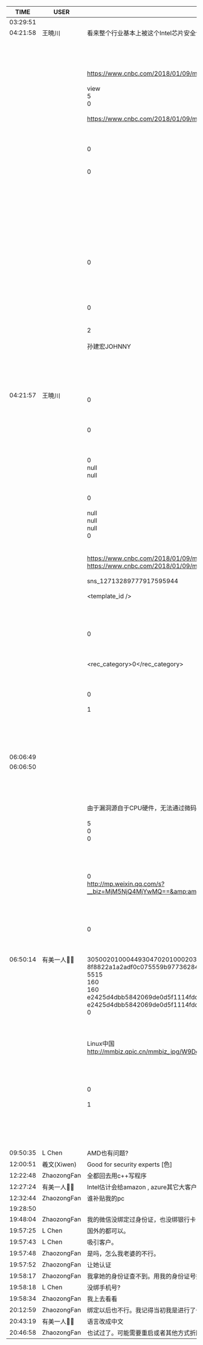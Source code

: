 TIME | USER | MESSAGE
--- | --- | ---
03:29:51 | | 
04:21:58 | 王曉川 | 看来整个行业基本上被这个Intel芯片安全设计缺陷性能要整得倒退两、三年！整个行业重新开始更新CPU芯片吧？！这市场机会，忒大了吧？！
04:21:57 | 王曉川 | <?xml version="1.0"?><br/><msg><br/>	<appmsg appid="" sdkver="0"><br/>		<title>Microsoft says Meltdown and Spectre fixes will slow some PCs down significantly</title><br/>		<des>https://www.cnbc.com/2018/01/09/microsoft-says-meltdown-and-spectre-fixes-will-slow-some-pcs-down-significantly.html?from=timeline</des><br/>		<username /><br/>		<action>view</action><br/>		<type>5</type><br/>		<showtype>0</showtype><br/>		<content /><br/>		<url>https://www.cnbc.com/2018/01/09/microsoft-says-meltdown-and-spectre-fixes-will-slow-some-pcs-down-significantly.html?from=timeline</url><br/>		<lowurl /><br/>		<dataurl /><br/>		<lowdataurl /><br/>		<contentattr>0</contentattr><br/>		<streamvideo><br/>			<streamvideourl /><br/>			<streamvideototaltime>0</streamvideototaltime><br/>			<streamvideotitle /><br/>			<streamvideowording /><br/>			<streamvideoweburl /><br/>			<streamvideothumburl /><br/>			<streamvideoaduxinfo /><br/>			<streamvideopublishid /><br/>		</streamvideo><br/>		<canvasPageItem><br/>			<canvasPageXml><![CDATA[]]></canvasPageXml><br/>		</canvasPageItem><br/>		<appattach><br/>			<totallen>0</totallen><br/>			<attachid /><br/>			<cdnattachurl /><br/>			<emoticonmd5 /><br/>			<aeskey /><br/>			<fileext /><br/>			<islargefilemsg>0</islargefilemsg><br/>		</appattach><br/>		<extinfo /><br/>		<androidsource>2</androidsource><br/>		<sourceusername></sourceusername><br/>		<sourcedisplayname>孙建宏JOHNNY</sourcedisplayname><br/>		<commenturl /><br/>		<thumburl /><br/>		<mediatagname /><br/>		<messageaction><![CDATA[]]></messageaction><br/>		<messageext><![CDATA[]]></messageext><br/>		<emoticongift><br/>			<packageflag>0</packageflag><br/>			<packageid /><br/>		</emoticongift><br/>		<emoticonshared><br/>			<packageflag>0</packageflag><br/>			<packageid /><br/>		</emoticonshared><br/>		<designershared><br/>			<designeruin>0</designeruin><br/>			<designername>null</designername><br/>			<designerrediretcturl>null</designerrediretcturl><br/>		</designershared><br/>		<emotionpageshared><br/>			<tid>0</tid><br/>			<title>null</title><br/>			<desc>null</desc><br/>			<iconUrl>null</iconUrl><br/>			<secondUrl>null</secondUrl><br/>			<pageType>0</pageType><br/>		</emotionpageshared><br/>		<webviewshared><br/>			<shareUrlOriginal>https://www.cnbc.com/2018/01/09/microsoft-says-meltdown-and-spectre-fixes-will-slow-some-pcs-down-significantly.html?from=timeline</shareUrlOriginal><br/>			<shareUrlOpen>https://www.cnbc.com/2018/01/09/microsoft-says-meltdown-and-spectre-fixes-will-slow-some-pcs-down-significantly.html?from=timeline</shareUrlOpen><br/>			<jsAppId /><br/>			<publisherId>sns_12713289777917595944</publisherId><br/>		</webviewshared><br/>		<template_id /><br/>		<md5 /><br/>		<weappinfo><br/>			<username /><br/>			<appid /><br/>			<appservicetype>0</appservicetype><br/>		</weappinfo><br/>		<statextstr /><br/>		<websearch><br/>			<rec_category>0</rec_category><br/>		</websearch><br/>	</appmsg><br/>	<fromusername></fromusername><br/>	<scene>0</scene><br/>	<appinfo><br/>		<version>1</version><br/>		<appname></appname><br/>	</appinfo><br/>	<commenturl></commenturl><br/></msg><br/><br/>
06:06:49 | | 
06:06:50 | | 
06:50:14 | 有美一人🌺🌺 | <?xml version="1.0"?><br/><msg><br/>	<appmsg appid="" sdkver="0"><br/>		<title>AWS、Azure 客户证实 Intel 漏洞导致服务器变慢</title><br/>		<des>由于漏洞源自于CPU硬件，无法通过微码的方式修复，必须通过Windows内核、Linux Kernel和macOS的Darwin-XNU内核等进行修复，不仅修复难度高而且修复后还会带来明显的性能下降，几乎是让云计算公司在性能上的努力前功尽弃</des><br/>		<action /><br/>		<type>5</type><br/>		<showtype>0</showtype><br/>		<soundtype>0</soundtype><br/>		<mediatagname /><br/>		<messageext /><br/>		<messageaction /><br/>		<content /><br/>		<contentattr>0</contentattr><br/>		<url>http://mp.weixin.qq.com/s?__biz=MjM5NjQ4MjYwMQ==&amp;amp;mid=2664610215&amp;amp;idx=1&amp;amp;sn=6539e6c1ecb207166e9e1d5fc7420232&amp;amp;chksm=bdce82e18ab90bf7bf473e8ce62df2fc3a00c1aff16dce32641af21ec9d38d9577f34f772482&amp;amp;mpshare=1&amp;amp;scene=1&amp;amp;srcid=0110sCISUoA4bruZlfyx36fW#rd</url><br/>		<lowurl /><br/>		<dataurl /><br/>		<lowdataurl /><br/>		<appattach><br/>			<totallen>0</totallen><br/>			<attachid /><br/>			<emoticonmd5 /><br/>			<fileext /><br/>			<cdnthumburl>3050020100044930470201000203018baf020310d95f020425c1cdcb02045a560c050423323436373434393639344063686174726f6f6d31333431385f313531353538383631330204010c00030201000400</cdnthumburl><br/>			<cdnthumbmd5>8f8822a1a2adf0c075559b977362844b</cdnthumbmd5><br/>			<cdnthumblength>5515</cdnthumblength><br/>			<cdnthumbwidth>160</cdnthumbwidth><br/>			<cdnthumbheight>160</cdnthumbheight><br/>			<cdnthumbaeskey>e2425d4dbb5842069de0d5f1114fdd25</cdnthumbaeskey><br/>			<aeskey>e2425d4dbb5842069de0d5f1114fdd25</aeskey><br/>			<encryver>0</encryver><br/>		</appattach><br/>		<extinfo /><br/>		<sourceusername></sourceusername><br/>		<sourcedisplayname>Linux中国</sourcedisplayname><br/>		<thumburl>http://mmbiz.qpic.cn/mmbiz_jpg/W9DqKgFsc691JMciaRwaEb33iba4I6WzMSB7RQQFjcOjWdey45yZBTIpaWthoES3uyN1BVHyiaI6cdHAxUZp0GC3Q/300?wx_fmt=jpeg&amp;amp;wxfrom=1</thumburl><br/>		<md5 /><br/>		<statextstr /><br/>	</appmsg><br/>	<fromusername></fromusername><br/>	<scene>0</scene><br/>	<appinfo><br/>		<version>1</version><br/>		<appname></appname><br/>	</appinfo><br/>	<commenturl></commenturl><br/></msg><br/><br/>
09:50:35 | L Chen | AMD也有问题?
12:00:51 | 羲文(Xiwen) | Good for security experts [色]
12:22:48 | ZhaozongFan | 全都回去用c++写程序
12:27:24 | 有美一人🌺🌺 | Intel估计会给amazon , azure其它大客户补贴吧
12:32:44 | ZhaozongFan | 谁补贴我的pc
19:28:50 | | 
19:48:04 | ZhaozongFan | 我的微信没绑定过身份证，也没绑银行卡，为什么可以使用微信红包？是不是因为我刚开始使用的时候还没那个policy
19:57:25 | L Chen | 国外的都可以。
19:57:43 | L Chen | 吸引客户。
19:57:48 | ZhaozongFan | 是吗，怎么我老婆的不行。
19:57:52 | ZhaozongFan | 让她认证
19:58:17 | ZhaozongFan | 我拿她的身份证查不到。用我的身份证号据说说已经绑定了5个微信。这都是谁
19:58:18 | L Chen | 没绑手机号?
19:58:34 | ZhaozongFan | 我上去看看
20:12:59 | ZhaozongFan | 绑定以后也不行。我记得当初我是进行了一些设置，把微信红包那个插件装进去的。
20:43:19 | 有美一人🌺🌺 | 语言改成中文
20:46:58 | ZhaozongFan | 也试过了。可能需要重启或者其他方式折腾一下
